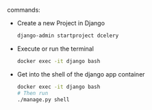

commands:
-   Create a new Project in Django
    ```bash
    django-admin startproject dcelery
    ```
- Execute or run the terminal
    ```bash
    docker exec -it django bash
    ```
- Get into the shell of the django app container
    ```bash
    docker exec -it django bash
    # Then run
    ./manage.py shell
    ```
